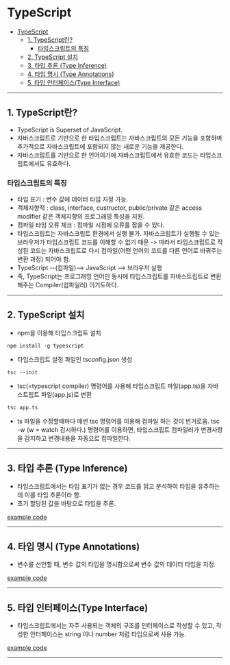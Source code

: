 # TypeScript

- [TypeScript](#typescript)
  - [1. TypeScript란?](#1-typescript란)
    - [타입스크립트의 특징](#타입스크립트의-특징)
  - [2. TypeScript 설치](#2-typescript-설치)
  - [3. 타입 추론 (Type Inference)](#3-타입-추론-type-inference)
  - [4. 타입 명시 (Type Annotations)](#4-타입-명시-type-annotations)
  - [5. 타입 인터페이스(Type Interface)](#5-타입-인터페이스type-interface)

---

## 1. TypeScript란?

- TypeScript is Superset of JavaScript.
- 자바스크립트로 기반으로 한 타입스크립트는 자바스크립트의 모든 기능을 포함하며 추가적으로 자바스크립트에 포함되지 않는 새로운 기능을 제공한다.
- 자바스크립트를 기반으로 한 언어이기에 자바스크립트에서 유효한 코드는 타입스크립트에서도 유효하다.

### 타입스크립트의 특징

- 타입 표기 : 변수 값에 데이터 타입 지정 가능.
- 객체지향적 : class, interface, custructor, public/private 같은 access modifier 같은 객체지향의 프로그래밍
  특성을 지원.
- 컴파일 타임 오류 체크 : 컴파일 시점에 오류를 잡을 수 있다.
- 타입스크립트는 자바스크립트 환경에서 실행 불가. 자바스크립트가 실행될 수 있는 브라우저가 타입스크립트 코드를 이해할 수 없기 때문 -> 따라서 타입스크립트로 작성된 코드는 자바스크립트로 다시 컴파일(어떤 언어의 코드를 다른 언어로 바꿔주는 변환 과정) 되어야 함.
- TypeScript --(컴파일)--> JavaScript --> 브라우저 실행
- 즉, TypeScript는 프로그래밍 언어인 동시에 타입스크립트를 자바스트립트로 변환해주는 Compiler(컴파일러) 이기도하다.

---

## 2. TypeScript 설치

- npm을 이용해 타입스크립트 설치

```
npm install -g typescript
```

- 타입스크립트 설정 파일인 tsconfig.json 생성

```
tsc --init
```

- tsc(=typescript compiler) 명령어를 사용해 타입스크립트 파일(app.ts)을 자바스트립트 파일(app.js)로 변환

```
tsc app.ts
```

- ts 파일을 수정할때마다 매번 tsc 명령어를 이용해 컴파일 하는 것이 번거로움.
  tsc -w (w = watch 감시하다.) 명령어를 이용하면, 타입스크립트 컴파일러가 변경사항을 감지하고 변경내용을 자동으로 컴파일한다.

---

## 3. 타입 추론 (Type Inference)

- 타입스크립트에서는 타입 표기가 없는 경우 코드를 읽고 분석하여 타입을 유추하는 데 이를 타입 추론이라 함.
- 초기 할당된 값을 바탕으로 타입을 추론.

[example code](01_type_inference.ts)

---

## 4. 타입 명시 (Type Annotations)

- 변수를 선언할 때, 변수 값의 타입을 명시함으로써 변수 값의 데이터 타입을 지정.

[example code](02_type_annotations.ts)

---

## 5. 타입 인터페이스(Type Interface)

- 타입스크립트에서는 자주 사용되는 객체의 구조를 인터페이스로 작성할 수 있고, 작성한 인터페이스는 string 이나 number 처럼 타입으로써 사용 가능.

[example code](03_interface.ts)

---
